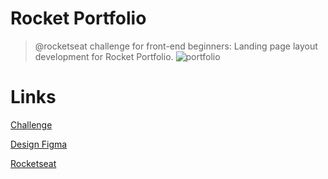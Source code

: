 # Rocket Portfolio
> @rocketseat challenge for front-end beginners: Landing page layout development for Rocket Portfolio.
![portfolio](https://user-images.githubusercontent.com/105434742/178136670-20615102-a203-43db-aef9-5a512b72d45e.gif)

# Links
<a href="https://app.rocketseat.com.br/discover/challenges/rocket-nfts">Challenge</a>

<a href="https://www.figma.com/file/VDRCPVEywzdweh8BGnu0M5/Rocket-NFTs/duplicate">Design Figma</a>

<a href="https://rocketseat.com.br">Rocketseat</a>
